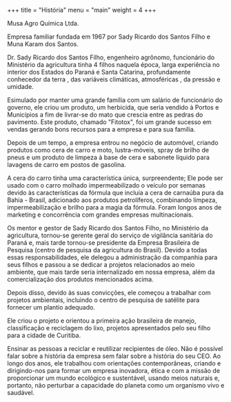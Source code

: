 +++
title = "História"
menu = "main"
weight = 4
+++

Musa Agro Química Ltda.

Empresa familiar fundada em 1967 por Sady Ricardo dos Santos Filho e Muna Karam dos Santos.

Dr. Sady Ricardo dos Santos Filho, engenheiro agrônomo, funcionário do Ministério da agricultura tinha 4 filhos naquela época,
​larga ​ experiência no interior dos Estados do Paraná e Santa Catarina, profundamente conhecedor d​a terra ​, ​d​as variáveis climáticas, atmosféricas ​, da ​pressão e umidade.

​Esimulado por​ ​manter uma grande família com um salário ​de​ funcionário do governo, ele criou um produto, um herbicida, que seria vendido à Portos e Municípios a fim de livrar-se do mato que crescia entre as pedras do pavimento. Este produto, chamado "Fitotox", foi um grande sucesso em vendas gerando bons recursos para a empresa e para sua família.

Depois de um tempo, a empresa entrou no negócio de automóvel,  criando produtos como cera de carro e moto, lustra-móveis, spray de brilho de pneus e um produto de limpeza à base de cera e sabonete líquido para lavagens de carro em postos de gasolina.

A cera do carro tinha uma característica única, surpreendente; Ele pode ser usado com o carro molhado impermeabilizado o veículo por semanas devido às características da fórmula que incluía  a cera de carnaúba pura da Bahia - Brasil, adicionado aos produtos petrolíferos, combinando limpeza, impermeabilização e brilho para a magia da fórmula. Foram longos anos de marketing e concorrência com grandes empresas multinacionais.

Os mentor e gestor de Sady Ricardo dos Santos Filho, no Ministério da agricultura, tornou-se gerente geral do serviço de vigilância sanitária do Paraná e, mais tarde tornou-se presidente da Empresa Brasileira de Pesquisa (centro de pesquisa da agricultura do Brasil).
Devido a todas essas responsabilidades, ele delegou a administração da companhia para seus filhos e passou a se dedicar a projetos relacionados ao meio ambiente, que mais tarde seria internalizado em nossa empresa, além da comercialização dos produtos mencionados acima.




Depois disso, devido às suas convicções, ele começou a trabalhar com projetos ambientais, incluindo o centro de pesquisa de satélite para fornecer um plantio adequado.

Ele criou o projeto e orientou a primeira ação brasileira de manejo, classificação e reciclagem do lixo,  projetos apresentados pelo seu filho para a cidade de Curitiba.

Ensinar as pessoas a reciclar e reutilizar recipientes de óleo. Não é possível falar sobre a história da empresa sem falar sobre a história do seu CEO. Ao longo dos anos, ele trabalhou  com orientações contemporâneas, criando e dirigindo-nos para formar um empresa inovadora, ética e com a missão de proporcionar um mundo ecológico e sustentável, usando meios naturais e, portanto, não perturbar a capacidade do planeta como um organismo vivo e saudável.
